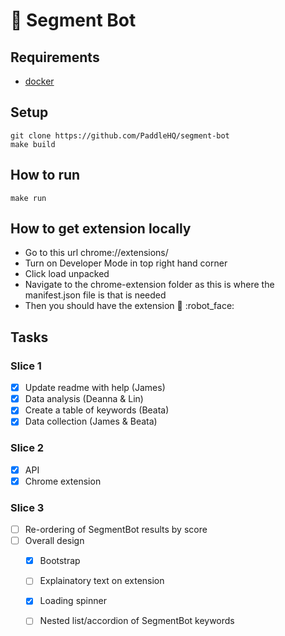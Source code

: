 # 🤖 Segment Bot

## Requirements
- [docker](https://docs.docker.com/install/overview/)

## Setup
    git clone https://github.com/PaddleHQ/segment-bot
    make build

## How to run
    make run
    
## How to get extension locally
- Go to this url chrome://extensions/
- Turn on Developer Mode in top right hand corner
- Click load unpacked
- Navigate to the chrome-extension folder as this is where the manifest.json file is that is needed
- Then you should have the extension :tada: :robot_face:

## Tasks
### Slice 1
- [X] Update readme with help (James)
- [x] Data analysis (Deanna & Lin)
- [x] Create a table of keywords (Beata)
- [x] Data collection (James & Beata)

### Slice 2
- [x] API
- [x] Chrome extension 

### Slice 3
- [ ] Re-ordering of SegmentBot results by score
- [ ] Overall design
    - [x] Bootstrap
    - [ ] Explainatory text on extension
    - [x] Loading spinner
    - [ ] Nested list/accordion of SegmentBot keywords
    

